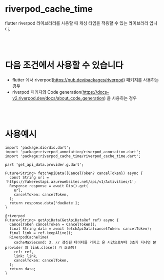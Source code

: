# riverpod_cache_time
flutter riverpod 라이브러리를 사용할 때 캐싱 타임을 적용할 수 있는 라이브러리 입니다.

<br />
<br />

# 다음 조건에서 사용할 수 있습니다
- flutter 에서 riverpod(https://pub.dev/packages/riverpod) 패키지를 사용하는 경우
- riverpod 패키지의 Code generation(https://docs-v2.riverpod.dev/docs/about_code_generation) 을 사용하는 경우

<br />
<br />

# 사용예시
```
import 'package:dio/dio.dart';
import 'package:riverpod_annotation/riverpod_annotation.dart';
import 'package:riverpod_cache_time/riverpod_cache_time.dart';

part 'get_api_data.provider.g.dart';

Future<String> fetchApiData({CancelToken? cancelToken}) async {
  const String url = 'https://fakerestapi.azurewebsites.net/api/v1/Activities/1';
  Response response = await Dio().get(
    url,
    cancelToken: cancelToken,
  );
  return response.data['dueDate'];
}

@riverpod
Future<String> getApiData(GetApiDataRef ref) async {
  CancelToken cancelToken = CancelToken();
  final String data = await fetchApiData(cancelToken: cancelToken);
  final link = ref.keepAlive();
  RiverpodCacheTime(
    cacheMaxSecond: 3, // 갱신된 데이터를 가지고 온 시간으로부터 3초가 지나면 본 provider 의 link.close() 가 호출됨!
    ref: ref,
    link: link,
    cancelToken: cancelToken,
  );
  return data;
}
```
